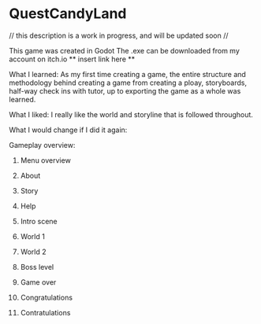 # QuestCandyLand

// this description is a work in progress, and will be updated soon //


This game was created in Godot
The .exe can be downloaded from my account on itch.io
** insert link here **

What I learned: As my first time creating a game, the entire structure and methodology behind creating a game from creating a ploay, storyboards, half-way check ins with tutor, up to exporting the game as a whole was learned. 

What I liked: I really like the world and storyline that is followed throughout. 

What I would change if I did it again:

Gameplay overview:

1. Menu overview

2. About

3. Story

4. Help

5. Intro scene

6. World 1

7. World 2

8. Boss level

9. Game over

10. Congratulations



12. Contratulations

